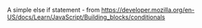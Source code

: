 A simple else if statement - from https://developer.mozilla.org/en-US/docs/Learn/JavaScript/Building_blocks/conditionals